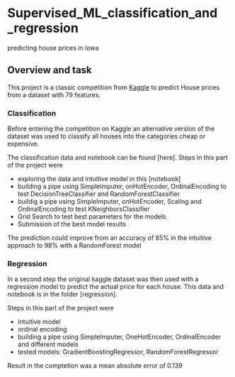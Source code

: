 # Supervised_ML_classification_and _regression
 predicting house prices in Iowa 


## Overview and task

This project is a classic competition from [Kaggle](https://www.kaggle.com/competitions/house-prices-advanced-regression-techniques/overview) to predict House prices from a dataset with 79 features. 

### Classification
Before entering the competition on Kaggle an alternative version of the dataset was used to classify all houses into the categories cheap or expensive.

The classification data and notebook can be found [here].
Steps in this part of the project were
- exploring the data and intuitive model in this [notebook]
- building a pipe using SimpleImputer, onHotEncoder, OrdinalEncoding to test DecisionTreeClassifier and RandomForestClassifier
- buildig a pipe using SimpleImputer, onHotEncoder, Scaling and OrdinalEncoding to test KNeighborsClassifier
- Grid Search to test best parameters for the models
- Submission of the best model results

The prediction could improve from an accuracy of 85% in the intuitive approach to 98% with a RandomForest model

### Regression

In a second step the original kaggle dataset was then used with a regression model to predict the actual price for each house. 
This data and notebook is in the folder [regression].

Steps in this part of the project were
- intuitive model
- ordinal encoding
- building a pipe using SimpleImputer, OneHotEncoder, OrdinalEncoder and different models
- tested models: GradientBoostingRegressor, RandomForestRegressor

Result in the comptetion was a mean absolute error of 0.139
